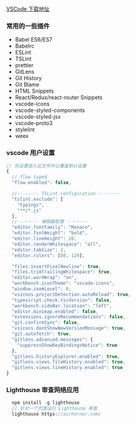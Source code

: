 [VSCode 下载地址](https://code.visualstudio.com/)

### 常用的一些插件
  - Babel ES6/ES7
  - Babelrc
  - ESLint
  - TSLint
  - prettier
  - GitLens
  - Git History
  - Git Blame
  - HTML Snippets
  - React/Redux/react-router Snippets
  - vscode-icons
  - vscode-styled-components
  - vscode-styled-jsx
  - vscode-proto3
  - stylelint
  - weex

### vscode 用户设置
```javascript
// 将设置放入此文件中以覆盖默认设置
{
  // flow typed
  "flow.enabled": false,

  //-------- TSLint configuration --------
  "tslint.exclude": [
    "typings",
    "**/*.js"
  ],
  //-------- 编辑器配置 --------
  "editor.fontFamily": "Monaco",
  "editor.fontWeight": "bold",
  "editor.lineHeight": 20,
  "editor.renderWhitespace": "all",
  "editor.tabSize": 2,
  "editor.rulers": [80, 120],

  "files.insertFinalNewline": true,
  "files.trimTrailingWhitespace": true,
  "editor.wordWrap": "on",
  "workbench.iconTheme": "vscode-icons",
  "window.zoomLevel": 0,
  "vsicons.projectDetection.autoReload": true,
  "typescript.check.tscVersion": false,
  "workbench.sideBar.location": "left",
  "editor.minimap.enabled": false,
  "extensions.ignoreRecommendations": false,
  "git.confirmSync": false,
  "vsicons.dontShowNewVersionMessage": true,
  "git.autofetch": true,
  "gitlens.advanced.messages": {
    "suppressShowKeyBindingsNotice": true
  },
  "gitlens.historyExplorer.enabled": true,
  "gitlens.views.fileHistory.enabled": true,
  "gitlens.views.lineHistory.enabled": true
}

```

### Lighthouse 审查网络应用
``` javascript
  npm install -g lighthouse
  // 针对一个页面运行 Lighthouse 审查
  lighthouse https://airhorner.com/
```
